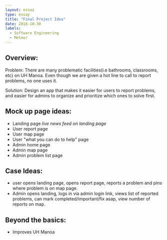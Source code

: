 ```yaml
---
layout: essay
type: essay
title: "Final Project Idea"
date: 2018-10-30
labels:
  - Software Engineering
  - Meteor
---
```


## Overview:

Problem: There are many problematic facilities(i.e bathrooms, classrooms, etc) on UH Manoa. Even though we are given a hot line to call to report problems, no one uses it. 

Solution: Design an app that makes it easier for users to report problems, and easier for admins to organize and prioritize which ones to solve first. 

## Mock up page ideas:
- Landing page *live news feed on landing page*
- User report page
- User map page
- User "what you can do to help" page
- Admin home page
- Admin map page
- Admin problem list page

## Case Ideas:
- user opens landing page, opens report page, reports a problem and pins where problem is on map page. 
- Admin opens landing, logs in via admin login link, views list of reported problems, can mark completed/important/fix asap, view number of reports on map. 

## Beyond the basics:
- Improves UH Manoa